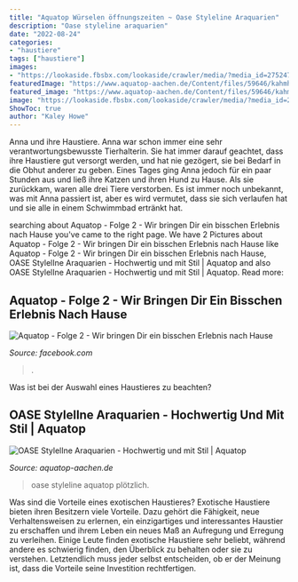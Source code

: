 ```yaml
---
title: "Aquatop Würselen öffnungszeiten ~ Oase Styleline Araquarien"
description: "Oase styleline araquarien"
date: "2022-08-24"
categories:
- "haustiere"
tags: ["haustiere"]
images:
- "https://lookaside.fbsbx.com/lookaside/crawler/media/?media_id=2752476864865068&amp;get_thumbnail=1"
featuredImage: "https://www.aquatop-aachen.de/Content/files/59646/kahmhaut-im-aquarium-loswerden-01-360x240-proportionalsmallest.jpg"
featured_image: "https://www.aquatop-aachen.de/Content/files/59646/kahmhaut-im-aquarium-loswerden-01-360x240-proportionalsmallest.jpg"
image: "https://lookaside.fbsbx.com/lookaside/crawler/media/?media_id=2752476864865068&amp;get_thumbnail=1"
ShowToc: true
author: "Kaley Howe"
---
```



Anna und ihre Haustiere.
Anna war schon immer eine sehr verantwortungsbewusste Tierhalterin. Sie hat immer darauf geachtet, dass ihre Haustiere gut versorgt werden, und hat nie gezögert, sie bei Bedarf in die Obhut anderer zu geben. Eines Tages ging Anna jedoch für ein paar Stunden aus und ließ ihre Katzen und ihren Hund zu Hause. Als sie zurückkam, waren alle drei Tiere verstorben. Es ist immer noch unbekannt, was mit Anna passiert ist, aber es wird vermutet, dass sie sich verlaufen hat und sie alle in einem Schwimmbad ertränkt hat.

	

		
searching about Aquatop - Folge 2 - Wir bringen Dir ein bisschen Erlebnis nach Hause you've came to the right page. We have 2 Pictures about Aquatop - Folge 2 - Wir bringen Dir ein bisschen Erlebnis nach Hause like Aquatop - Folge 2 - Wir bringen Dir ein bisschen Erlebnis nach Hause, OASE StylelIne Araquarien - Hochwertig und mit Stil | Aquatop and also OASE StylelIne Araquarien - Hochwertig und mit Stil | Aquatop. Read more:
		
    
## Aquatop - Folge 2 - Wir Bringen Dir Ein Bisschen Erlebnis Nach Hause

<img loading=lazy src="https://lookaside.fbsbx.com/lookaside/crawler/media/?media_id=2752476864865068&amp;get_thumbnail=1" onerror="this.onerror=null;this.src='https://tse3.mm.bing.net/th?id=OIP.ErT_YioS8TKcPKYssCVCCwHaEK&amp;pid=15.1';" alt="Aquatop - Folge 2 - Wir bringen Dir ein bisschen Erlebnis nach Hause">

_Source: facebook.com_

>. 

	

Was ist bei der Auswahl eines Haustieres zu beachten?

    
## OASE StylelIne Araquarien - Hochwertig Und Mit Stil | Aquatop

<img loading=lazy src="https://www.aquatop-aachen.de/Content/files/59646/kahmhaut-im-aquarium-loswerden-01-360x240-proportionalsmallest.jpg" onerror="this.onerror=null;this.src='https://tse1.mm.bing.net/th?id=OIP.ltvo4L8AwGYCXSuxbOCVngAAAA&amp;pid=15.1';" alt="OASE StylelIne Araquarien - Hochwertig und mit Stil | Aquatop">

_Source: aquatop-aachen.de_

>oase styleline aquatop plötzlich. 

	

Was sind die Vorteile eines exotischen Haustieres?
Exotische Haustiere bieten ihren Besitzern viele Vorteile. Dazu gehört die Fähigkeit, neue Verhaltensweisen zu erlernen, ein einzigartiges und interessantes Haustier zu erschaffen und ihrem Leben ein neues Maß an Aufregung und Erregung zu verleihen. Einige Leute finden exotische Haustiere sehr beliebt, während andere es schwierig finden, den Überblick zu behalten oder sie zu verstehen. Letztendlich muss jeder selbst entscheiden, ob er der Meinung ist, dass die Vorteile seine Investition rechtfertigen.

